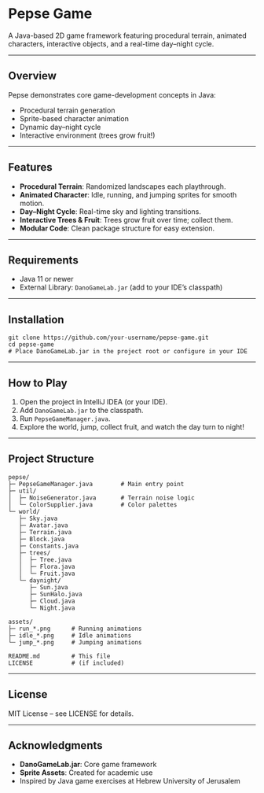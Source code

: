 # Pepse Game

A Java-based 2D game framework featuring procedural terrain, animated characters, interactive objects, and a real-time day–night cycle.

---

## Overview

Pepse demonstrates core game-development concepts in Java:

- Procedural terrain generation  
- Sprite-based character animation  
- Dynamic day–night cycle  
- Interactive environment (trees grow fruit!)  

---

## Features

- **Procedural Terrain**: Randomized landscapes each playthrough.  
- **Animated Character**: Idle, running, and jumping sprites for smooth motion.  
- **Day–Night Cycle**: Real-time sky and lighting transitions.  
- **Interactive Trees & Fruit**: Trees grow fruit over time; collect them.  
- **Modular Code**: Clean package structure for easy extension.

---

## Requirements

- Java 11 or newer  
- External Library: `DanoGameLab.jar` (add to your IDE’s classpath)

---

## Installation

    git clone https://github.com/your-username/pepse-game.git
    cd pepse-game
    # Place DanoGameLab.jar in the project root or configure in your IDE

---

## How to Play

1. Open the project in IntelliJ IDEA (or your IDE).  
2. Add `DanoGameLab.jar` to the classpath.  
3. Run `PepseGameManager.java`.  
4. Explore the world, jump, collect fruit, and watch the day turn to night!

---

## Project Structure

    pepse/
    ├─ PepseGameManager.java        # Main entry point
    ├─ util/
    │  ├─ NoiseGenerator.java       # Terrain noise logic
    │  └─ ColorSupplier.java        # Color palettes
    └─ world/
       ├─ Sky.java
       ├─ Avatar.java
       ├─ Terrain.java
       ├─ Block.java
       ├─ Constants.java
       ├─ trees/
       │  ├─ Tree.java
       │  ├─ Flora.java
       │  └─ Fruit.java
       └─ daynight/
          ├─ Sun.java
          ├─ SunHalo.java
          ├─ Cloud.java
          └─ Night.java

    assets/
    ├─ run_*.png      # Running animations
    ├─ idle_*.png     # Idle animations
    └─ jump_*.png     # Jumping animations

    README.md         # This file
    LICENSE           # (if included)

---

## License

MIT License – see LICENSE for details.

---

## Acknowledgments

- **DanoGameLab.jar**: Core game framework  
- **Sprite Assets**: Created for academic use  
- Inspired by Java game exercises at Hebrew University of Jerusalem  
